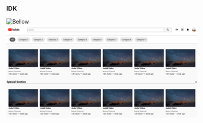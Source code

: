 ### IDK
![Bellow](https://media.giphy.com/media/hxEXXoJMBZ0OnixlKk/giphy.gif)
![Imageoutput](output.png)